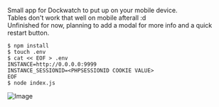Small app for Dockwatch to put up on your mobile device.  
Tables don't work that well on mobile afterall :d  
Unfinished for now, planning to add a modal for more info and a quick restart button.

```
$ npm install
$ touch .env
$ cat << EOF > .env
INSTANCE=http://0.0.0.0:9999
INSTANCE_SESSIONID=<PHPSESSIONID COOKIE VALUE>
EOF
$ node index.js
```

![Image](https://i.imgur.com/ktqwdbf.png)
